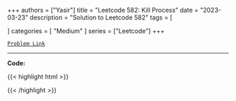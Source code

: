 
+++
authors = ["Yasir"]
title = "Leetcode 582: Kill Process"
date = "2023-03-23"
description = "Solution to Leetcode 582"
tags = [
    
]
categories = [
    "Medium"
]
series = ["Leetcode"]
+++



[`Problem Link`](https://leetcode.com/problems/kill-process/description/)

---

**Code:**

{{< highlight html >}}

{{< /highlight >}}

